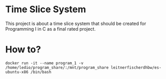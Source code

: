 # Time Slice System

This project is about a time slice system that should be created for Programming I in C as a final rated project.

# How to?
```
docker run -it --name program_1 -v /home/ledio/program_share/:/mnt/program_share leitnerfischerdhbw/es-ubuntu-x86 /bin/bash
```
